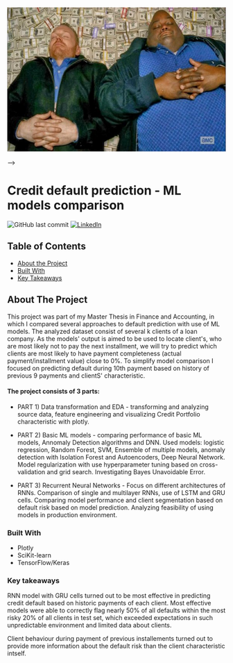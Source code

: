 
<!-- PROJECT LOGO -->


<br />
<p align="center">
  <a href="https://github.com/Jan-Majewski/Project_Portfolio/02_Default_prediction">
    <img src="logo.png" alt="Logo" width="591" height="332">
  </a>



</p>

-->

# Credit default prediction  - ML models comparison




<!-- Add buttons here -->

![GitHub last commit](https://img.shields.io/github/last-commit/Jan-Majewski/Project_Portfolio?02_Default_prediction)
[![LinkedIn][linkedin-shield]][linkedin-url]




<!-- TABLE OF CONTENTS -->
## Table of Contents

* [About the Project](#about-the-project)
* [Built With](#built-with)
* [Key Takeaways](#key-takeaways)



<!-- ABOUT THE PROJECT -->
## About The Project

This project was part of my Master Thesis in Finance and Accounting, in which I compared several approaches to default prediction with use of ML models. The analyzed dataset consist of several k clients of a loan company. As the models' output is aimed to be used to locate client's, who are most likely not to pay the next installment, we will try to predict which clients are most likely to have payment completeness (actual payment/installment value) close to 0%. To simplify model comparison I focused on predicting default during 10th payment based on history of previous 9 payments and clientS' characteristic. 


#### The project consists of 3 parts:

* PART 1) Data transformation and EDA - transforming and analyzing source data, feature engineering and visualizing Credit Portfolio characteristic with plotly. 

* PART 2) Basic ML models - comparing performance of basic ML models, Annomaly Detection algorithms and DNN. 
Used models: logistic regression, Random Forest, SVM, Ensemble of multiple models, anomaly detection with Isolation Forest and Autoencoders, Deep Neural Network. Model regularization with use hyperparameter tuning based on cross-validation and  grid search. Investigating Bayes Unavoidable Error. 

* PART 3) Recurrent Neural Networks - Focus on different architectures of RNNs. Comparison of single and multilayer RNNs, use of LSTM and GRU cells. Comparing model performance and client segmentation based on default risk based on model prediction. Analyzing feasibility of using models in production environment. 


### Built With

* Plotly
* SciKit-learn
* TensorFlow/Keras



### Key takeaways

RNN model with GRU cells turned out to be most effective in predicting credit default based on historic payments of each client. Most effective models were able to correctly flag nearly 50% of all defaults within the most risky 20% of all clients in test set, which exceeded expectations in such unpredictable environment and limited data about clients. 

Client behaviour during payment of previous installements turned out to provide more information about the default risk than the client characteristic intself. 



[linkedin-shield]: https://img.shields.io/badge/-LinkedIn-black.svg?style=flat-square&logo=linkedin&colorB=555
[linkedin-url]: https://www.linkedin.com/in/jan-majewski-132907104/
